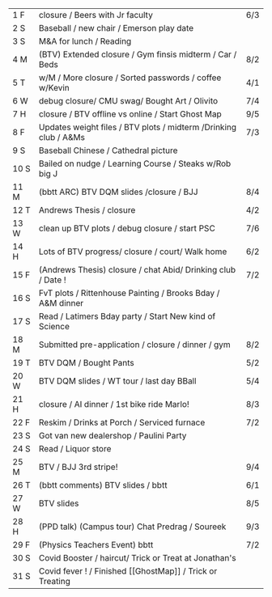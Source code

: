 |      |                                                                  |     |
| ---- | ---------------------------------------------------------------- | --- |
| 1  F | closure / Beers with Jr faculty                                  | 6/3 |
| 2  S | Baseball / new chair / Emerson play date                         |     |
| 3  S | M&A for lunch / Reading                                          |     |
| 4  M | (BTV) Extended closure / Gym finsis midterm / Car / Beds         | 8/2 |
| 5  T | w/M / More closure / Sorted passwords / coffee w/Kevin           | 4/1 |
| 6  W | debug closure/ CMU swag/ Bought Art / Olivito                    | 7/4 |
| 7  H | closure / BTV offline vs online / Start Ghost Map                | 9/5 |
| 8  F | Updates weight files / BTV plots / midterm /Drinking club / A&Ms | 7/3 |
| 9  S | Baseball Chinese / Cathedral picture                             |     |
| 10 S | Bailed on nudge / Learning Course / Steaks w/Rob big J           |     |
| 11 M | (bbtt ARC) BTV DQM slides /closure / BJJ                         | 8/4 |
| 12 T | Andrews Thesis / closure                                         | 4/2 |
| 13 W | clean up BTV plots / debug closure / start PSC                   | 7/6 |
| 14 H | Lots of BTV progress/ closure / court/ Walk home                 | 6/2 |
| 15 F | (Andrews Thesis) closure / chat Abid/ Drinking club / Date !     | 7/2 |
| 16 S | FvT plots / Rittenhouse Painting / Brooks Bday / A&M dinner      |     |
| 17 S | Read / Latimers Bday party / Start New kind of Science           |     |
| 18 M | Submitted pre-application / closure / dinner / gym               | 8/2 |
| 19 T | BTV DQM / Bought Pants                                           | 5/2 |
| 20 W | BTV DQM slides / WT tour / last day BBall                        | 5/4 |
| 21 H | closure / AI dinner / 1st bike ride Marlo!                       | 8/3 |
| 22 F | Reskim / Drinks at Porch / Serviced furnace                      | 7/2 |
| 23 S | Got van new dealershop / Paulini Party                           |     |
| 24 S | Read / Liquor store                                              |     |
| 25 M | BTV / BJJ 3rd stripe!                                            | 9/4 |
| 26 T | (bbtt comments) BTV slides / bbtt                                | 6/1 |
| 27 W | BTV slides                                                       | 8/5 |
| 28 H | (PPD talk) (Campus tour) Chat Predrag / Soureek                  | 9/3 |
| 29 F | (Physics Teachers Event) bbtt                                    | 7/2 |
| 30 S | Covid Booster / haircut/ Trick or Treat at Jonathan's            |     |
| 31 S | Covid fever ! / Finished [[GhostMap]] / Trick or Treating        |     |
